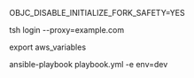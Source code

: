 OBJC_DISABLE_INITIALIZE_FORK_SAFETY=YES

tsh login --proxy=example.com

export aws_variables

ansible-playbook playbook.yml -e env=dev